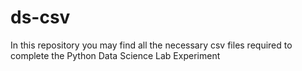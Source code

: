 # ds-csv
In this repository you may find all the necessary csv files required to complete the Python Data Science Lab Experiment
